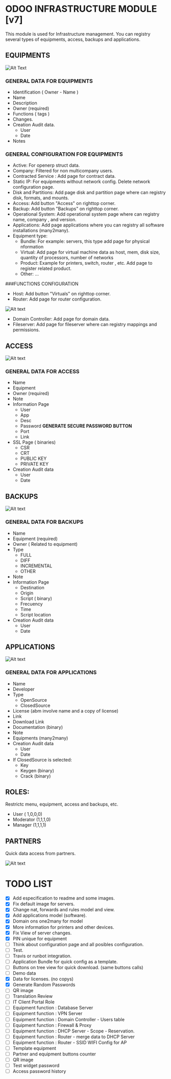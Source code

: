 # ODOO INFRASTRUCTURE MODULE [v7]

This module is used for Infrastructure management. You can registry several types of equipments, access, backups and applications.


## EQUIPMENTS

![Alt Text](/docs/img/server_example.jpg?raw=true "Server Example")

### GENERAL DATA FOR EQUIPMENTS
* Identification ( Owner - Name )
* Name
* Description
* Owner (required)
* Functions ( tags )
* Changes.
* Creation Audit data.
  * User
  * Date
* Notes

### GENERAL CONFIGURATION FOR EQUIPMENTS
* Active: For openerp struct data.
* Company: Filtered for non multicompany users.
* Contracted Service : Add page for contract data.
* Static IP: For equipments without network config. Delete network configuration page.
* Disk and Partitions: Add page disk and partition page where can registry disk, formats, and mounts.
* Access: Add button "Access" on righttop corner.
* Backup: Add button "Backups" on righttop corner.
* Operational System: Add operational system page where can registry name, company , and version.
* Applications: Add page applications where you can registry all software installations (many2many).
* Equipment type:
  * Bundle: For example: servers, this type add page for physical nformation
  * Virtual: Add page for virtual machine data as host, mem, disk size, quantity of processors, number of networks
  * Product: Example for printers, switch, router , etc. Add page to register related product.
  * Other: ...


###FUNCTIONS CONFIGURATION

* Host: Add button "Virtuals" on righttop corner.
* Router: Add page for router configuration.

![Alt text](/docs/img/router_example.jpg?raw=true "Router Example")

* Domain Controller: Add page for domain data.
* Fileserver: Add page for fileserver where can registry mappings and permissions.


## ACCESS

![Alt text](/docs/img/access_example.jpg?raw=true "Access Example")

### GENERAL DATA FOR ACCESS
* Name
* Equipment
* Owner (required)
* Note
* Information Page
  * User
  * App
  * Desc
  * Password **GENERATE SECURE PASSWORD BUTTON**
  * Port
  * Link
* SSL Page ( binaries)
  * CSR
  * CRT
  * PUBLIC KEY
  * PRIVATE KEY
* Creation Audit data
  * User
  * Date


## BACKUPS

![Alt text](/docs/img/backup_example.jpg?raw=true "Backup Example")

### GENERAL DATA FOR BACKUPS
* Name
* Equipment (required)
* Owner ( Related to equipment)
* Type
  * FULL
  * DIFF
  * INCREMENTAL
  * OTHER
* Note
* Information Page
  * Destination
  * Origin
  * Script ( binary)
  * Frecuency
  * Time
  * Script location
* Creation Audit data
  * User
  * Date

## APPLICATIONS

![Alt text](/docs/img/application_example.jpg?raw=true "Application Example")

### GENERAL DATA FOR APPLICATIONS
* Name
* Developer
* Type
  * OpenSource
  * ClosedSource
* License (abm involve name and a copy of license)
* Link
* Download Link
* Documentation (binary)
* Note
* Equipments (many2many)
* Creation Audit data
  * User
  * Date
* If ClosedSource is selected:
  * Key
  * Keygen (binary)
  * Crack (binary)


## ROLES:
Restrictc menu, equipment, access and backups, etc.
* User ( 1,0,0,0)
* Moderator (1,1,1,0)
* Manager (1,1,1,1)

## PARTNERS
Quick data access from partners.

![Alt text](/docs/img/partner_example.jpg?raw=true "Partner Example")


# TODO LIST
- [x] Add especification to readme and some images.
- [x] Fix default image for servers.
- [x] Change nat, forwards and rules model and view.
- [x] Add applications model (software).
- [x] Domain ons one2many for model
- [x] More information for printers and other devices.
- [x] Fix View of server changes.
- [x] PIN unique for equipment
- [ ] Think about configuration page and all posibles configuration.
- [ ] Test.
- [ ] Travis or runbot integration.
- [ ] Application Bundle for quick config as a template.
- [ ] Buttons on tree view for quick download. (same buttons calls)
- [ ] Demo data
- [x] Data for licenses. (no copys)
- [x] Generate Random Passwords
- [ ] QR image
- [ ] Translation Review
- [ ] IT Client Portal Role
- [ ] Equipment function : Database Server
- [ ] Equipment function : VPN Server
- [ ] Equipment function : Domain Controller - Users table
- [ ] Equipment function : Firewall & Proxy
- [ ] Equipment function : DHCP Server - Scope - Reservation.
- [ ] Equipment function : Router - merge data to DHCP Server
- [ ] Equipment function : Router - SSID WIFI Config for AP
- [ ] Template equipment
- [ ] Partner and equipment buttons counter
- [ ] QR image
- [ ] Test widget password
- [ ] Access password history
